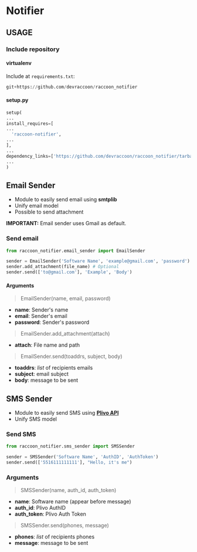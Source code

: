 # Notifier

## USAGE

### Include repository

#### virtualenv
Include at ```requirements.txt```:
```python
git+https://github.com/devraccoon/raccoon_notifier
```
#### setup.py

```python
setup(
...
install_requires=[
...
  'raccoon-notifier',
...
],
...
dependency_links=['https://github.com/devraccoon/raccoon_notifier/tarball/master#egg=raccoon-notifier'],
...
)
```

## Email Sender

* Module to easily send email using **smtplib**
* Unify email model
* Possible to send attachment

**IMPORTANT:** Email sender uses Gmail as default.

### Send email
```python
from raccoon_notifier.email_sender import EmailSender

sender = EmailSender('Software Name', 'example@gmail.com', 'password')
sender.add_attachment(file_name) # Optional
sender.send(['to@gmail.com'], 'Example', 'Body')
```

#### Arguments

> EmailSender(name, email, password)
* **name**: Sender's name
* **email**: Sender's email
* **password**: Sender's password

> EmailSender.add_attachment(attach)

* **attach**: File name and path

> EmailSender.send(toaddrs, subject, body)
* **toaddrs**: _list_ of recipients emails
* **subject**: email subject
* **body**: message to be sent


## SMS Sender

  * Module to easily send SMS using **[Plivo API](https://www.plivo.com/)**
  * Unify SMS model

### Send SMS

```python
from raccoon_notifier.sms_sender import SMSSender

sender = SMSSender('Software Name', 'AuthID', 'AuthToken')
sender.send(['5516111111111'], "Hello, it's me")
```

### Arguments

> SMSSender(name, auth_id, auth_token)

* **name**: Software name (appear before message)
* **auth_id**: Plivo AuthID
* **auth_token**: Plivo Auth Token

> SMSSender.send(phones, message)

* **phones**: _list_ of recipients phones
* **message**: message to be sent
